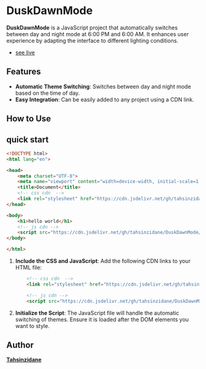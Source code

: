 # DuskDawnMode

**DuskDawnMode** is a JavaScript project that automatically switches between day and night mode at 6:00 PM and 6:00 AM. It enhances user experience by adapting the interface to different lighting conditions.

- [see live](https://tahsinzidane.github.io/DuskDawnMode/) 

## Features

- **Automatic Theme Switching**: Switches between day and night mode based on the time of day.
- **Easy Integration**: Can be easily added to any project using a CDN link.


## How to Use

## quick start
````html
<!DOCTYPE html>
<html lang="en">

<head>
    <meta charset="UTF-8">
    <meta name="viewport" content="width=device-width, initial-scale=1.0">
    <title>Document</title>
    <!-- css cdn  -->
    <link rel="stylesheet" href="https://cdn.jsdelivr.net/gh/tahsinzidane/DuskDawnMode/theme.style.css">
</head>

<body>
    <h1>hello world</h1>
    <!-- js cdn -->
    <script src="https://cdn.jsdelivr.net/gh/tahsinzidane/DuskDawnMode/theme.js"></script>
</body>

</html>
````

1. **Include the CSS and JavaScript**: Add the following CDN links to your HTML file:

    ```html
        <!-- css cdn  -->
        <link rel="stylesheet" href="https://cdn.jsdelivr.net/gh/tahsinzidane/DuskDawnMode/theme.style.css">

        <!-- js cdn -->
        <script src="https://cdn.jsdelivr.net/gh/tahsinzidane/DuskDawnMode/theme.js"></script>

    ```


2. **Initialize the Script**: The JavaScript file will handle the automatic switching of themes. Ensure it is loaded after the DOM elements you want to style.

## Author

[**Tahsinzidane** ](https://github.com/tahsinzidane)

